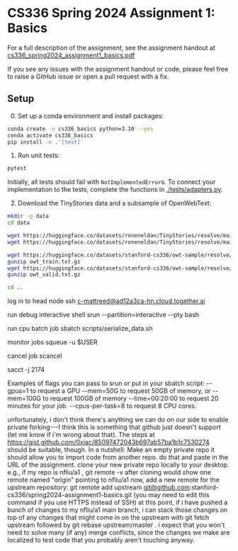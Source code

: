 # CS336 Spring 2024 Assignment 1: Basics

For a full description of the assignment, see the assignment handout at
[cs336_spring2024_assignment1_basics.pdf](./cs336_spring2024_assignment1_basics.pdf)

If you see any issues with the assignment handout or code, please feel free to
raise a GitHub issue or open a pull request with a fix.

## Setup

0. Set up a conda environment and install packages:

``` sh
conda create -n cs336_basics python=3.10 --yes
conda activate cs336_basics
pip install -e .'[test]'
```

1. Run unit tests:

``` sh
pytest
```

Initially, all tests should fail with `NotImplementedError`s.
To connect your implementation to the tests, complete the
functions in [./tests/adapters.py](./tests/adapters.py).

2. Download the TinyStories data and a subsample of OpenWebText:

``` sh
mkdir -p data
cd data

wget https://huggingface.co/datasets/roneneldan/TinyStories/resolve/main/TinyStoriesV2-GPT4-train.txt
wget https://huggingface.co/datasets/roneneldan/TinyStories/resolve/main/TinyStoriesV2-GPT4-valid.txt

wget https://huggingface.co/datasets/stanford-cs336/owt-sample/resolve/main/owt_train.txt.gz
gunzip owt_train.txt.gz
wget https://huggingface.co/datasets/stanford-cs336/owt-sample/resolve/main/owt_valid.txt.gz
gunzip owt_valid.txt.gz

cd ..
```
log in to head node
ssh c-mattreed@ad12a3ca-hn.cloud.together.ai

run debug interactive shell
srun --partition=interactive --pty bash

run cpu batch job 
sbatch scripts/serialize_data.sh 

monitor jobs
squeue -u $USER

cancel job
scancel <jobid>

sacct -j 2174


Examples of flags you can pass to srun or put in your sbatch script:
--gpus=1 to request a GPU
--mem=50G to request 50GB of memory, or --mem=100G to request 100GB of memory
--time=00:20:00 to request 20 minutes for your job.
--cpus-per-task=8 to request 8 CPU cores.



unfortunately, i don't think there's anything we can do on our side to enable private forking---I think this is something that github just doesn't support (let me know if i'm wrong about that). The steps at https://gist.github.com/0xjac/85097472043b697ab57ba1b1c7530274 should be suitable, though. In a nutshell:
Make an empty private repo
it should allow you to import code from another repo. do that and paste in the URL of the assignment.
clone your new private repo locally to your desktop. e.g., if my repo is nfliu/a1 , git remote -v  after cloning would show one remote named "origin" pointing to nfliu/a1
now, add a new remote for the upstream repository: git remote add upstream git@github.com:stanford-cs336/spring2024-assignment1-basics.git  (you may need to edit this command if you use HTTPS instead of SSH)
at this point, if i have pushed a bunch of changes to my nfliu/a1  main branch, i can stack those changes on top of any changes that might come in on the upstream with git fetch upstream  followed by git rebase upstream/master . i expect that you won't need to solve many (if any) merge conflicts, since the changes we make are localized to test code that you probably aren't touching anyway.